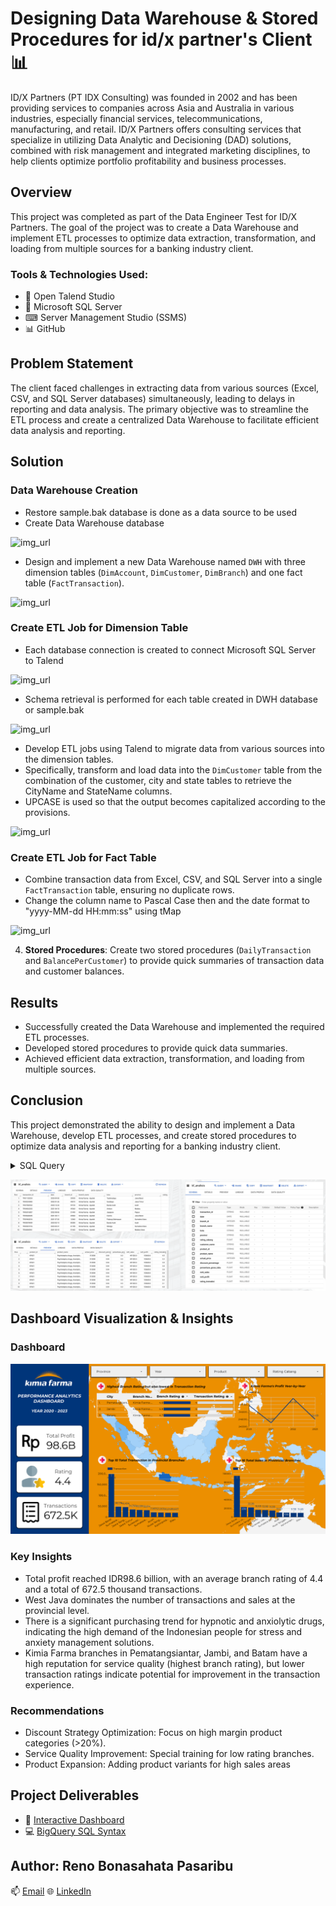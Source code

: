 # Designing Data Warehouse & Stored Procedures for id/x partner's Client 📊
ID/X Partners (PT IDX Consulting) was founded in 2002 and has been providing services to companies across Asia and Australia in various industries, especially financial services, telecommunications, manufacturing, and retail. ID/X Partners offers consulting services that specialize in utilizing Data Analytic and Decisioning (DAD) solutions, combined with risk management and integrated marketing disciplines, to help clients optimize portfolio profitability and business processes.

## Overview
This project was completed as part of the Data Engineer Test for ID/X Partners. The goal of the project was to create a Data Warehouse and implement ETL processes to optimize data extraction, transformation, and loading from multiple sources for a banking industry client.

### Tools & Technologies Used:
- 🦫 Open Talend Studio
- 📁 Microsoft SQL Server
- ⌨ Server Management Studio (SSMS)
- 📊 GitHub

## Problem Statement
The client faced challenges in extracting data from various sources (Excel, CSV, and SQL Server databases) simultaneously, leading to delays in reporting and data analysis. The primary objective was to streamline the ETL process and create a centralized Data Warehouse to facilitate efficient data analysis and reporting.

## Solution
### Data Warehouse Creation
- Restore sample.bak database is done as a data source to be used
- Create Data Warehouse database

![img_url]()

- Design and implement a new Data Warehouse named `DWH` with three dimension tables (`DimAccount`, `DimCustomer`, `DimBranch`) and one fact table (`FactTransaction`).

![img_url]()

### Create ETL Job for Dimension Table
- Each database connection is created to connect Microsoft SQL Server to Talend

![img_url]()

- Schema retrieval is performed for each table created in DWH database or sample.bak

![img_url]()

- Develop ETL jobs using Talend to migrate data from various sources into the dimension tables.
- Specifically, transform and load data into the `DimCustomer` table from the combination of the customer, city and state tables to retrieve the CityName and StateName columns.
- UPCASE is used so that the output becomes capitalized according to the provisions.

![img_url]()

### Create ETL Job for Fact Table

- Combine transaction data from Excel, CSV, and SQL Server into a single `FactTransaction` table, ensuring no duplicate rows.
- Change the column name to Pascal Case then and the date format to "yyyy-MM-dd HH:mm:ss" using tMap

![img_url]()

4. **Stored Procedures**: Create two stored procedures (`DailyTransaction` and `BalancePerCustomer`) to provide quick summaries of transaction data and customer balances.

## Results
- Successfully created the Data Warehouse and implemented the required ETL processes.
- Developed stored procedures to provide quick data summaries.
- Achieved efficient data extraction, transformation, and loading from multiple sources.

## Conclusion
This project demonstrated the ability to design and implement a Data Warehouse, develop ETL processes, and create stored procedures to optimize data analysis and reporting for a banking industry client.

<details>
  <summary>SQL Query</summary>

```SQL
  CREATE TABLE dataset_kimiafarma.kf_analisis AS
SELECT ft.transaction_id, ft.date, ft.branch_id, kc.branch_name, kc.kota, kc.provinsi, kc.rating as rating_cabang, ft.customer_name, ft.product_id, p.product_name, ft.price as actual_price, ft.discount_percentage, 

CASE
    WHEN ft.price <= 50000 THEN 0.1
    WHEN ft.price > 50000 AND ft.price <= 100000 THEN 0.15
    WHEN ft.price > 100000 AND ft.price <= 300000 THEN 0.2
    WHEN ft.price > 300000 AND ft.price <= 500000 THEN 0.25
    WHEN ft.price > 500000 THEN 0.3
        END AS persentase_gross_laba,

ft.price - (ft.price * ft.discount_percentage) as nett_sales,

CASE
    WHEN ft.price <= 50000 THEN 0.1 * ft.price
    WHEN ft.price > 50000 AND ft.price <= 100000 THEN 0.15 * ft.price
    WHEN ft.price > 100000 AND ft.price <= 300000 THEN 0.2 * ft.price
    WHEN ft.price > 300000 AND ft.price <= 500000 THEN 0.25 * ft.price
    WHEN ft.price > 500000 THEN 0.3 * ft.price
        END AS nett_profit,

ft.rating as rating_transaksi

FROM dataset_kimiafarma.kf_final_transaction as ft

LEFT JOIN dataset_kimiafarma.kf_kantor_cabang as kc
  ON ft.branch_id = kc.branch_id

LEFT JOIN dataset_kimiafarma.kf_product as p
  ON ft.product_id = p.product_id;

```
</details>

![img_url](https://github.com/renopasaribu17/Big-Data-Analytics-KimiaFarma/blob/main/assets/Data%20Analysis%20and%20Aggregation.png?raw=true)

## Dashboard Visualization & Insights

### Dashboard
![img_url](https://github.com/renopasaribu17/Big-Data-Analytics-KimiaFarma/blob/main/assets/Performance_Analytics_Dashboard.png?raw=true)

### Key Insights
- Total profit reached IDR98.6 billion, with an average branch rating of 4.4 and a total of 672.5 thousand transactions.
- West Java dominates the number of transactions and sales at the provincial level.
- There is a significant purchasing trend for hypnotic and anxiolytic drugs, indicating the high demand of the Indonesian people for stress and anxiety management solutions.
- Kimia Farma branches in Pematangsiantar, Jambi, and Batam have a high reputation for service quality (highest branch rating), but lower transaction ratings indicate potential for improvement in the transaction experience.

### Recommendations
- Discount Strategy Optimization: Focus on high margin product categories (>20%).
- Service Quality Improvement: Special training for low rating branches.
- Product Expansion: Adding product variants for high sales areas

## Project Deliverables
- 🎯 [Interactive Dashboard](https://lookerstudio.google.com/u/0/reporting/f855f594-3b75-4eca-9171-8f1d2438de93)
- 💻 [BigQuery SQL Syntax](https://github.com/renopasaribu17/Big-Data-Analytics-KimiaFarma/blob/11bd4e50e2749af26ec3b820ca93091391e14824/Syntax%20BigQuery.sql)

## Author: Reno Bonasahata Pasaribu
📫 [Email](renopasaribu17@gmail.com)
🌐 [LinkedIn](linkedin.com/in/renopasaribu)
